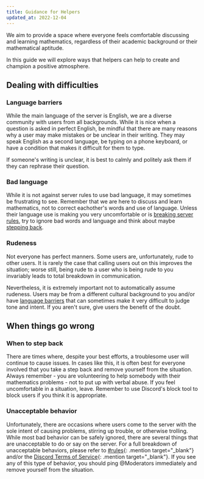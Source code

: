 ```yaml
---
title: Guidance for Helpers
updated_at: 2022-12-04
---
```


We aim to provide a space where everyone feels comfortable discussing and learning mathematics, regardless of their academic background or their mathematical aptitude.

In this guide we will explore ways that helpers can help to create and champion a positive atmosphere.

## Dealing with difficulties

### Language barriers
While the main language of the server is English, we are a diverse community with users from all backgrounds. While it is nice when a question is asked in perfect English, be mindful that there are many reasons why a user may make mistakes or be unclear in their writing. They may speak English as a second language, be typing on a phone keyboard, or have a condition that makes it difficult for them to type.

If someone's writing is unclear, it is best to calmly and politely ask them if they can rephrase their question.

### Bad language
While it is not against server rules to use bad language, it may sometimes be frustrating to see. Remember that we are here to discuss and learn mathematics, not to correct eachother's words and use of language. Unless their language use is making you very uncomfortable or is [breaking server rules](#unacceptable-behavior), try to ignore bad words and language and think about maybe [stepping back](#when-to-step-back).

### Rudeness
Not everyone has perfect manners. Some users are, unfortunately, rude to other users. It is rarely the case that calling users out on this improves the situation; worse still, being rude to a user who is being rude to you invariably leads to total breakdown in communication.

Nevertheless, it is extremely important not to automatically assume rudeness. Users may be from a different cultural background to you and/or have [language barriers](#language-barriers) that can sometimes make it very difficult to judge tone and intent. If you aren't sure, give users the benefit of the doubt.

## When things go wrong

### When to step back
There are times where, despite your best efforts, a troublesome user will continue to cause issues. In cases like this, it is often best for everyone involved that you take a step back and remove yourself from the situation. Always remember - you are volunteering to help somebody with their mathematics problems - not to put up with verbal abuse. If you feel uncomfortable in a situation, leave. Remember to use Discord's block tool to block users if you think it is appropriate.

### Unacceptable behavior
Unfortunately, there are occasions where users come to the server with the sole intent of causing problems, stirring up trouble, or otherwise trolling. While most bad behavior can be safely ignored, there are several things that are unacceptable to do or say on the server. For a full breakdown of unacceptable behaviors, please refer to [#rules](https://discord.com/channels/268882317391429632/486128019652476939){: .mention target="_blank"} and/or the [Discord Terms of Service](https://discord.com/terms){: .mention target="_blank"}. If you see any of this type of behavior, you should ping <a class="mention">@Moderators</a> immediately and remove yourself from the situation.